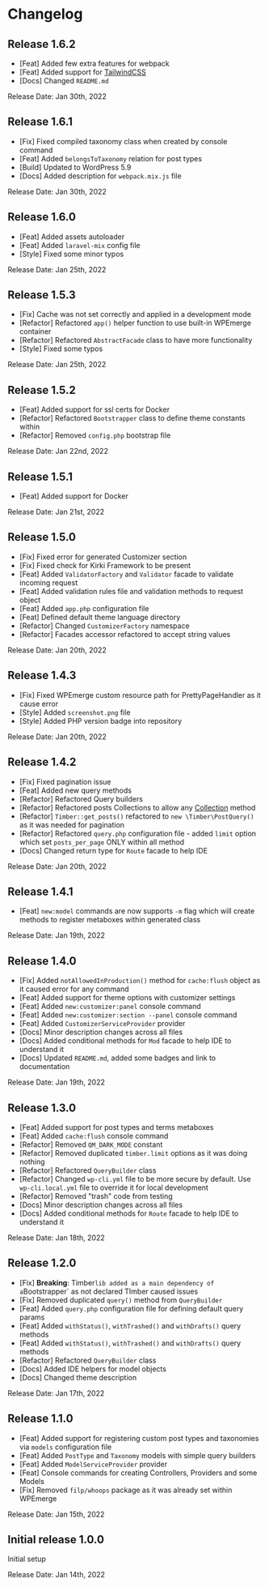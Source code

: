 # Changelog

## Release 1.6.2

- [Feat] Added few extra features for webpack
- [Feat] Added support for [TailwindCSS](https://tailwindcss.com/)
- [Docs] Changed `README.md`

Release Date: Jan 30th, 2022

## Release 1.6.1

- [Fix] Fixed compiled taxonomy class when created by console command
- [Feat] Added `belongsToTaxonomy` relation for post types
- [Build] Updated to WordPress 5.9
- [Docs] Added description for `webpack.mix.js` file

Release Date: Jan 30th, 2022

## Release 1.6.0

- [Feat] Added assets autoloader
- [Feat] Added `laravel-mix` config file
- [Style] Fixed some minor typos

Release Date: Jan 25th, 2022

## Release 1.5.3

- [Fix] Cache was not set correctly and applied in a development mode
- [Refactor] Refactored `app()` helper function to use built-in WPEmerge container
- [Refactor] Refactored `AbstractFacade` class to have more functionality
- [Style] Fixed some typos

Release Date: Jan 25th, 2022

## Release 1.5.2

- [Feat] Added support for ssl certs for Docker
- [Refactor] Refactored `Bootstrapper` class to define theme constants within
- [Refactor] Removed `config.php` bootstrap file

Release Date: Jan 22nd, 2022

## Release 1.5.1

- [Feat] Added support for Docker

Release Date: Jan 21st, 2022

## Release 1.5.0

- [Fix] Fixed error for generated Customizer section
- [Fix] Fixed check for Kirki Framework to be present
- [Feat] Added `ValidatorFactory` and `Validator` facade to validate incoming request
- [Feat] Added validation rules file and validation methods to request object
- [Feat] Added `app.php` configuration file
- [Feat] Defined default theme language directory
- [Refactor] Changed `CustomizerFactory` namespace
- [Refactor] Facades accessor refactored to accept string values

Release Date: Jan 20th, 2022

## Release 1.4.3

- [Fix] Fixed WPEmerge custom resource path for PrettyPageHandler as it cause error
- [Style] Added `screenshot.png` file
- [Style] Added PHP version badge into repository

Release Date: Jan 20th, 2022

## Release 1.4.2

- [Fix] Fixed pagination issue
- [Feat] Added new query methods
- [Refactor] Refactored Query builders
- [Refactor] Refactored posts Collections to allow any [Collection](https://laravel.com/docs/8.x/collections) method
- [Refactor] `Timber::get_posts()` refactored to `new \Timber\PostQuery()` as it was needed for pagination
- [Refactor] Refactored `query.php` configuration file - added `limit` option which set `posts_per_page` ONLY within all method
- [Docs] Changed return type for `Route` facade to help IDE

Release Date: Jan 20th, 2022

## Release 1.4.1

- [Feat] `new:model` commands are now supports `-m` flag which will create methods to register metaboxes within generated class

Release Date: Jan 19th, 2022

## Release 1.4.0

- [Fix] Added `notAllowedInProduction()` method for `cache:flush` object as it caused error for any command
- [Feat] Added support for theme options with customizer settings
- [Feat] Added `new:customizer:panel` console command
- [Feat] Added `new:customizer:section --panel` console command
- [Feat] Added `CustomizerServiceProvider` provider
- [Docs] Minor description changes across all files 
- [Docs] Added conditional methods for `Mod` facade to help IDE to understand it
- [Docs] Updated `README.md`, added some badges and link to documentation

Release Date: Jan 19th, 2022

## Release 1.3.0

- [Feat] Added support for post types and terms metaboxes
- [Feat] Added `cache:flush` console command
- [Refactor] Removed `QM_DARK_MODE` constant 
- [Refactor] Removed duplicated `timber.limit` options as it was doing nothing
- [Refactor] Refactored `QueryBuilder` class
- [Refactor] Changed `wp-cli.yml` file to be more secure by default. Use `wp-cli.local.yml` file to override it for local development
- [Refactor] Removed "trash" code from testing
- [Docs] Minor description changes across all files 
- [Docs] Added conditional methods for `Route` facade to help IDE to understand it

Release Date: Jan 18th, 2022

## Release 1.2.0

- [Fix] **Breaking**: Timber` lib added as a main dependency of a `Bootstrapper` as not declared TImber caused issues
- [Fix] Removed duplicated `query()` method from `QueryBuilder` 
- [Feat] Added `query.php` configuration file for defining default query params
- [Feat] Added `withStatus()`, `withTrashed()` and `withDrafts()` query methods
- [Feat] Added `withStatus()`, `withTrashed()` and `withDrafts()` query methods
- [Refactor] Refactored `QueryBuilder` class
- [Docs] Added IDE helpers for model objects
- [Docs] Changed theme description

Release Date: Jan 17th, 2022

## Release 1.1.0

- [Feat] Added support for registering custom post types and taxonomies via `models` configuration file
- [Feat] Added `PostType` and `Taxonomy` models with simple query builders
- [Feat] Added `ModelServiceProvider` provider
- [Feat] Console commands for creating Controllers, Providers and some Models
- [Fix] Removed `filp/whoops` package as it was already set within WPEmerge

Release Date: Jan 15th, 2022

## Initial release 1.0.0

Initial setup

Release Date: Jan 14th, 2022